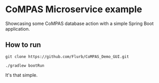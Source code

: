 # CoMPAS Microservice example
Showcasing some CoMPAS database action with a simple Spring Boot application.

## How to run
`git clone https://github.com/Flurb/CoMPAS_Demo_GUI.git`

`./gradlew bootRun`

It's that simple.
